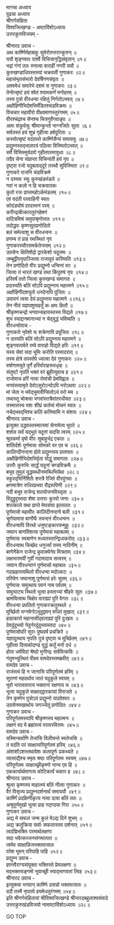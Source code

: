 मागचा अध्याय  
पुढचा अध्याय  
श्रीगर्गसंहिता  
विश्वजित्खण्डः - अष्टाविंशोऽध्यायः  
उत्तरकुरुविजयम् -  
  
श्रीनारद उवाच -  
अथ कार्ष्णिर्महाबाहुः सुमेरोरुत्तरान्कुरुन् ॥  
ययौ शृङ्गवतः पार्श्वे विचित्रानृद्धिसंवृतान् ॥१॥  
भद्रां गंगां ततः स्नात्वा वाराहीं नगरी ययौ ॥  
कुरुखण्डाधिपस्तस्यां चक्रवर्ती गुणाकरः ॥२॥  
महासंभृतसंभारो देवर्षिगणसंवृतः ॥  
अश्वमेधं समारेभे दशमं स गुणाकरः ॥३॥  
तेनोत्सृष्टं हयं श्वेतं श्यामकर्णं मनोहरम् ॥  
तस्य पुत्रो वीरधन्वा रक्षितुं निर्गतोऽभवत् ॥४॥  
अक्षौहिणीभिर्दशभिर्मंडितश्चंडविक्रमः ॥  
विचचार महावीरो वीक्ष्यमाणस्तुरंगमम् ॥५॥  
वीरश्चंद्रश्च सेनश्च चित्रगुर्वेगवान्नृपः ॥  
आमः शंकुर्वसुः श्रीमान्कुन्तो नाग्नजितेः सुताः ॥६॥  
सर्वतस्तं हयं शुभ्रं गृहीत्वा हर्षपूरिताः ॥  
कस्योत्सृष्टं वदंतस्ते कार्ष्णिसैन्यं समाययुः ॥७॥  
प्रद्युम्नस्तद्‌भालपत्रं पठित्वा विस्मितोऽभवत् ॥  
सर्वे विसिस्मुर्यदवो गृहीतपरमायुधाः ॥८॥  
तदैव सेना संप्राप्ता विचिन्वंती हयं नृप ॥  
दृष्ट्वा रजो यदुबलाद्‍दूरे तस्थौ सुविस्मिता ॥९॥  
गुणाकरे राजनि चंडविक्रमे  
     न दस्यवः स्युः कुरुखंडमंडले ॥  
गवां न कलो न हि चक्रवातकः  
     कुतो रजः प्राप्तमहोऽर्कमंडलम् ॥१०॥  
एवं वदंती परवाहिनी स्वतः  
     कोदंडघोषं दरदस्वनं परम् ॥  
करीन्द्रचीत्कारतुरंगहेषणं  
     वादित्रमिश्रं समुपाश्रृणोत्ततः ॥११॥  
तदोद्धवः कृष्णसुतप्रणोदितो  
     बलं समेत्याशु स वीरधन्वनः ॥  
प्रणम्य तं प्राह रथस्थितं नृप  
     गुणाकरस्यौरसमर्कतेजसम् ॥१२॥  
उग्रसेनः क्षितिशेंद्रो द्वारकेशो यदूत्तमः ॥  
जम्बूद्वीपनृपाञ्जित्वा राजसूयं करिष्यति ॥१३॥  
तेन प्रणोदितो वीरः प्रद्युम्नो धन्विनां वरः ॥  
जित्वा तं भारतं खण्डं तथा किंपुरुषं नृपः ॥१४॥  
हरिवर्षं ततो जित्वा कुरुखण्डं समागतः ॥  
प्रदास्यति बलिं सोऽपि प्रद्युम्नाय महात्मने ॥१५॥  
अक्षौहिणीदशयुतो धनदेनापि पूजितः ॥  
उपायनं त्वया देयं प्रद्युम्नाय महात्मने ॥॥१६॥  
तेन नीतं यज्ञपशुमाहर्तुं कः क्षमः क्षितौ ॥  
श्रीकृष्णचन्द्रो भगवान्सहायस्तस्य विद्यते ॥१७॥  
शुभं स्याद्दानमानाभ्यां न चेद्‌युद्धं भविष्यति ॥  
वीरधन्वोवाच -  
गुणाकरो नृपेशो यः शक्रेणापि प्रपूजितः ॥१८॥  
न दास्यति बलिं सोऽपि प्रद्युम्नाय महात्मने ॥  
शृङ्गवत्पर्वते रम्ये वाराहो विद्यते हरिः ॥१९॥  
यस्य सेवां सदा भूमिः करोति परमादरात् ॥  
तस्य क्षेत्रे तपस्तेपे ध्यात्वा देवं गुणाकरः ॥२०॥  
वर्षाणामयुते पूर्णे हरिर्वाराहरूपधृक् ॥  
संतुष्टो नृपतिं भक्तं वरं ब्रूहीत्युवाच ह ॥२१॥  
राजोवाच हरिं नत्वा रोमांची प्रेमविह्वलः ॥  
भगवंस्त्वामृते देवोऽसुरोऽन्योऽपि नरोऽथवा ॥२२॥  
मां जेता न भवेद्‌भूमावीप्सितोऽयं वरो मम ॥  
तथास्तु चोक्त्वा भगवांस्तत्रैवांतरधीयत ॥२३॥  
तस्मात्तस्य यशः शीघ्रं कर्तव्यं मोचनं स्वतः ॥  
नचेद्‌भवद्‌भिश्च कलिं करिष्यामि न संशयः ॥२४॥  
श्रीनारद उवाच -  
इत्युक्त उद्धवस्तस्मात्स्वां सेनामेत्य भूपते ॥  
शशंस सर्वं यद्‍भूतं यदूनां सदसि त्वरम् ॥२५॥  
श्रुतकर्मा वृषो वीरः सुबाहुर्भद्र एकलः ॥  
शांतिर्दर्शः पूर्णमासः सोमको वर एव च ॥२६॥  
कालिन्दीनन्दना ह्येते प्रद्युम्नस्य प्रपश्यतः ॥  
अक्षौहिणीभिर्दशभिर्वृता योद्धुं समागताः ॥२७॥  
उत्तरैः कुरुभिः सार्द्धं यदूनां चण्डविक्रमैः ॥  
बभूव तुमुलं युद्धमब्धीनामब्धिभिर्यथा ॥२८॥  
स्फुरद्‌भिर्निशितैः शस्त्रै रेजिरे वीरपुंगवाः ॥  
क्षणमात्रेण रुधिरप्रभवा रौद्ररूपिणी ॥२९॥  
नदी बभूव राजेन्द्र शतयोजनविस्तृता ॥  
विदुद्रुवुस्तदा शेषा उत्तराः कुरवो जनाः ॥३०॥  
शरत्काले यथा प्राप्ते मेघसंघा इतस्ततः ॥  
पूर्णमासो महावीरः कालिंदीनन्दनो बली ॥३१॥  
चूर्णयामास बाणौघैः स्यन्दनं वीरधन्वनः ॥  
वीरधन्वापि विरथो धनुष्टङ्कारयन्मुहुः ॥३२॥  
जघान बाणविंशत्या पूर्णमासं महाबलम् ॥  
पूर्णमासः स्वबाणेन मध्यतस्तान्द्विधाकरोत् ॥३३॥  
वीरधन्वाथ चिच्छेद धनुर्ज्यां तस्य नादिनीम् ॥  
बाणेनैकेन राजेन्द्र कुवाक्येनेव मित्रताम् ॥३४॥  
लक्षभारमयीं गुर्वीं गदामादाय सत्वरम् ॥  
जघान वीरधन्वानं पूर्णमासो महाबलः ॥३५॥  
गदाप्रहारव्यथितो वीरधन्वा मदोत्कटः ॥  
परिघेण जघानाशु पूर्णमासं हरेः सुतम् ॥३६॥  
पूर्णमासः समुत्थाय पवनं नाम पर्वतम् ॥  
समुत्पाट्य स्थितो भूत्वा हस्ताभ्यां श्रीहरेः सुतः ॥३७॥  
भ्रामयित्वाथ चिक्षेप वाराह्यां पुरि वेगतः ॥३८॥  
वीरधन्वा प्रपतितो गुणाकरक्रतुस्थले ॥  
मूर्च्छितो भग्नवेगोऽभूदुद्वमन् रुधिरं मुखात् ॥३९॥  
हाहाकारो महानासीद्‌वाराह्यां पुरि दुःखतः ॥  
देवदुंदुभयो नेदुर्नरदुंदुभयस्तदा ॥४०॥  
पूर्णमासोपरि सुराः पुष्पवर्षं प्रचक्रिरे ॥  
यज्ञादुत्थाय नृपतिः पुत्रं दृष्ट्वा च मूर्च्छितम् ॥४१॥  
गृहीत्वा दिव्यकोदण्डं युद्धं कर्तुं मनो दधे ॥  
होता धर्मविदां श्रेष्ठो मुनीन्द्रः सर्ववित्कविः ॥  
गंतुमभ्युत्थितं वीक्ष्य वामदेवस्तमब्रवीत् ॥४२॥  
वामदेव उवाच -  
राजंस्त्वं हि न जानासि परिपूर्णतमं हरिम् ॥  
सुराणां महदर्थाय जातं यदुकुले स्वयम् ॥  
भुवो भारावताराय भक्तानां रक्षणाय च ॥४३॥  
भूत्वा यदुकुले साक्षाद्‍द्वारकायां विराजते ॥  
तेन कृष्णेन पुत्रोऽयं प्रद्युम्नो यादवेश्वरः ॥  
उग्रसेनमखार्थाय जगज्जेतुं प्रणोदितः ॥४४॥  
गुणाकर उवाच -  
परिपूर्णतमस्यापि श्रीकृष्णस्य महात्मनः ॥  
लक्षणं वद मे ब्रह्मंस्त्वं परावरवित्तमः ॥४५॥  
वामदेव उवाच -  
यस्मिन्सर्वाणि तेजांसि विलीयन्ते स्वतेजसि ॥  
तं वदंति परं साक्षात्परिपूर्णतमं हरिम् ॥४६॥  
अंशाशोंऽशस्तथावेशः कलापूर्णः प्रकथ्यते ॥  
व्यासाद्यैश्च स्मृतः षष्ठः परिपूर्णतमः स्वयम् ॥४७॥  
परिपूर्णतमः साक्षाच्छ्रीकृष्णो नान्य एव हि ॥  
एककार्यार्थमागत्य कोटिकार्यं चकार ह ॥४८॥  
श्रीनारद उवाच -  
श्रुत्वा कृष्णस्य माहात्म्यं बलिं नीत्वा गुणाकरः ॥  
वैरं विसृज्य प्रद्युम्नदर्शनार्थं समाययौ ॥४९॥  
कार्ष्णिं प्रदक्षिणीकृत्य नत्वा दत्वा बलिं ततः ॥  
अश्रुपूर्णमुखो भूत्वा प्राह गद्‌गदया गिरा ॥५०॥  
गुणाकर उवाच -  
अद्य मे सफलं जन्म कुलं मेऽद्य दिने शुभम् ॥  
अद्य क्रतुक्रिया सर्वाः सफलास्तव दर्शनात् ॥५१॥  
त्वदंघ्रिभक्तिः परमार्थलक्षणा  
     सदा भवेत्सज्जनसंगमात्परा ॥  
त्वमेव साक्षान्निजभक्तवत्सलः  
     परेश भूमन् परिपाहि पाहि ॥५२॥  
प्रद्युम्न उवाच -  
ज्ञानवैराग्यसंयुक्ता भक्तिस्ते प्रेमलक्षणा ॥  
मद्‌भक्तसङ्गमो भूयाच्छ्री स्याद्‌भागवतां त्विह ॥५३॥  
श्रीनारद उवाच -  
इत्युक्त्वा भगवान् कार्ष्णिः प्रसन्नो भक्तवत्सलः ॥  
ददौ तस्मै नृपतये हयमेधतुरंगमम् ॥५४॥  
इति श्रीगर्गसंहितायां श्रीविश्वजित्खण्डे श्रीनारदबहुलाश्वसंवादे  
उत्तरकुरुखंडविजयो नामाष्टाविंशोऽध्यायः ॥२८॥  
  
GO TOP
